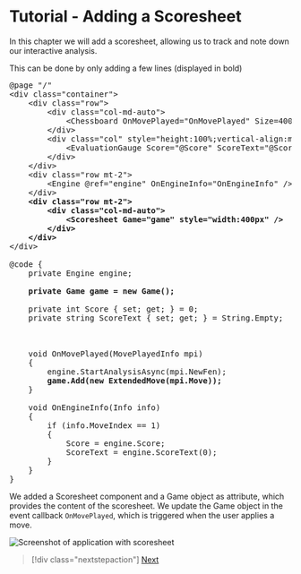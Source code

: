 # Tutorial - Adding a Scoresheet

In this chapter we will add a scoresheet, allowing us to track and note down our interactive analysis.

This can be done by only adding a few lines (displayed in bold)
<pre>
@page "/"
&lt;div class="container"&gt;
    &lt;div class="row"&gt;
        &lt;div class="col-md-auto"&gt;
            &lt;Chessboard OnMovePlayed="OnMovePlayed" Size=400 /&gt;
        &lt;/div&gt;
        &lt;div class="col" style="height:100%;vertical-align:middle;"&gt;
            &lt;EvaluationGauge Score="@Score" ScoreText="@ScoreText" Orientation="Orientation.Vertical" style="height:350px;padding-top:25px;" /&gt;
        &lt;/div&gt;
    &lt;/div&gt;
    &lt;div class="row mt-2"&gt;
        &lt;Engine @ref="engine" OnEngineInfo="OnEngineInfo" /&gt;
    &lt;/div&gt;
    <strong>&lt;div class="row mt-2"&gt;
        &lt;div class="col-md-auto"&gt;
            &lt;Scoresheet Game="game" style="width:400px" /&gt;
        &lt;/div&gt;
    &lt;/div&gt;</strong>
&lt;/div&gt;

@code {
    private Engine engine;

    <strong>private Game game = new Game();</strong>

    private int Score { set; get; } = 0;
    private string ScoreText { set; get; } = String.Empty;



    void OnMovePlayed(MovePlayedInfo mpi)
    {
        engine.StartAnalysisAsync(mpi.NewFen);
        <strong>game.Add(new ExtendedMove(mpi.Move));</strong>
    }

    void OnEngineInfo(Info info)
    {
        if (info.MoveIndex == 1)
        {
            Score = engine.Score;
            ScoreText = engine.ScoreText(0);
        }
    }
}
</pre>

We added a Scoresheet component and a Game object as attribute, which provides the content of the scoresheet.
We update the Game object in the event callback `OnMovePlayed`, which is triggered when the user applies a move.

![Screenshot of application with scoresheet](/articles/img/tutorial_1_4a.png) 

> [!div class="nextstepaction"]
> [Next](tutorial_1_5.md)